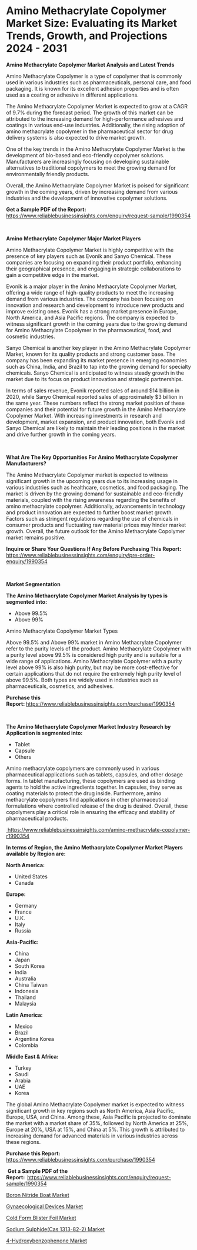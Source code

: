 <p><h1>Amino Methacrylate Copolymer Market Size: Evaluating its Market Trends, Growth, and Projections 2024 - 2031</h1></p><p><strong>Amino Methacrylate Copolymer Market Analysis and Latest Trends</strong></p>
<p><p>Amino Methacrylate Copolymer is a type of copolymer that is commonly used in various industries such as pharmaceuticals, personal care, and food packaging. It is known for its excellent adhesion properties and is often used as a coating or adhesive in different applications.</p><p>The Amino Methacrylate Copolymer Market is expected to grow at a CAGR of 9.7% during the forecast period. The growth of this market can be attributed to the increasing demand for high-performance adhesives and coatings in various end-use industries. Additionally, the rising adoption of amino methacrylate copolymer in the pharmaceutical sector for drug delivery systems is also expected to drive market growth.</p><p>One of the key trends in the Amino Methacrylate Copolymer Market is the development of bio-based and eco-friendly copolymer solutions. Manufacturers are increasingly focusing on developing sustainable alternatives to traditional copolymers to meet the growing demand for environmentally friendly products.</p><p>Overall, the Amino Methacrylate Copolymer Market is poised for significant growth in the coming years, driven by increasing demand from various industries and the development of innovative copolymer solutions.</p></p>
<p><strong>Get a Sample PDF of the Report:&nbsp;</strong> <a href="https://www.reliablebusinessinsights.com/enquiry/request-sample/1990354">https://www.reliablebusinessinsights.com/enquiry/request-sample/1990354</a></p>
<p>&nbsp;</p>
<p><strong>Amino Methacrylate Copolymer Major Market Players</strong></p>
<p><p>Amino Methacrylate Copolymer Market is highly competitive with the presence of key players such as Evonik and Sanyo Chemical. These companies are focusing on expanding their product portfolio, enhancing their geographical presence, and engaging in strategic collaborations to gain a competitive edge in the market.</p><p>Evonik is a major player in the Amino Methacrylate Copolymer Market, offering a wide range of high-quality products to meet the increasing demand from various industries. The company has been focusing on innovation and research and development to introduce new products and improve existing ones. Evonik has a strong market presence in Europe, North America, and Asia Pacific regions. The company is expected to witness significant growth in the coming years due to the growing demand for Amino Methacrylate Copolymer in the pharmaceutical, food, and cosmetic industries.</p><p>Sanyo Chemical is another key player in the Amino Methacrylate Copolymer Market, known for its quality products and strong customer base. The company has been expanding its market presence in emerging economies such as China, India, and Brazil to tap into the growing demand for specialty chemicals. Sanyo Chemical is anticipated to witness steady growth in the market due to its focus on product innovation and strategic partnerships.</p><p>In terms of sales revenue, Evonik reported sales of around $14 billion in 2020, while Sanyo Chemical reported sales of approximately $3 billion in the same year. These numbers reflect the strong market position of these companies and their potential for future growth in the Amino Methacrylate Copolymer Market. With increasing investments in research and development, market expansion, and product innovation, both Evonik and Sanyo Chemical are likely to maintain their leading positions in the market and drive further growth in the coming years.</p></p>
<p>&nbsp;</p>
<p><strong>What Are The Key Opportunities For Amino Methacrylate Copolymer Manufacturers?</strong></p>
<p><p>The Amino Methacrylate Copolymer market is expected to witness significant growth in the upcoming years due to its increasing usage in various industries such as healthcare, cosmetics, and food packaging. The market is driven by the growing demand for sustainable and eco-friendly materials, coupled with the rising awareness regarding the benefits of amino methacrylate copolymer. Additionally, advancements in technology and product innovation are expected to further boost market growth. Factors such as stringent regulations regarding the use of chemicals in consumer products and fluctuating raw material prices may hinder market growth. Overall, the future outlook for the Amino Methacrylate Copolymer market remains positive.</p></p>
<p><strong>Inquire or Share Your Questions If Any Before Purchasing This Report:</strong> <a href="https://www.reliablebusinessinsights.com/enquiry/pre-order-enquiry/1990354">https://www.reliablebusinessinsights.com/enquiry/pre-order-enquiry/1990354</a></p>
<p>&nbsp;</p>
<p><strong>Market Segmentation</strong></p>
<p><strong>The Amino Methacrylate Copolymer Market Analysis by types is segmented into:</strong></p>
<p><ul><li>Above 99.5%</li><li>Above 99%</li></ul></p>
<p><p>Amino Methacrylate Copolymer Market Types</p><p>Above 99.5% and Above 99% market in Amino Methacrylate Copolymer refer to the purity levels of the product. Amino Methacrylate Copolymer with a purity level above 99.5% is considered high purity and is suitable for a wide range of applications. Amino Methacrylate Copolymer with a purity level above 99% is also high purity, but may be more cost-effective for certain applications that do not require the extremely high purity level of above 99.5%. Both types are widely used in industries such as pharmaceuticals, cosmetics, and adhesives.</p></p>
<p><strong>Purchase this Report:&nbsp;</strong><a href="https://www.reliablebusinessinsights.com/purchase/1990354">https://www.reliablebusinessinsights.com/purchase/1990354</a></p>
<p>&nbsp;</p>
<p><strong>The Amino Methacrylate Copolymer Market Industry Research by Application is segmented into:</strong></p>
<p><ul><li>Tablet</li><li>Capsule</li><li>Others</li></ul></p>
<p><p>Amino methacrylate copolymers are commonly used in various pharmaceutical applications such as tablets, capsules, and other dosage forms. In tablet manufacturing, these copolymers are used as binding agents to hold the active ingredients together. In capsules, they serve as coating materials to protect the drug inside. Furthermore, amino methacrylate copolymers find applications in other pharmaceutical formulations where controlled release of the drug is desired. Overall, these copolymers play a critical role in ensuring the efficacy and stability of pharmaceutical products.</p></p>
<p><a href="https://www.reliablebusinessinsights.com/amino-methacrylate-copolymer-r1990354">&nbsp;https://www.reliablebusinessinsights.com/amino-methacrylate-copolymer-r1990354</a></p>
<p><strong>In terms of Region, the Amino Methacrylate Copolymer Market Players available by Region are:</strong></p>
<p>
    <p> <strong> North America: </strong>
        <ul>
            <li>United States</li>
            <li>Canada</li>
        </ul>
        </p> 
    <p> <strong> Europe: </strong>
        <ul>
            <li>Germany</li>
            <li>France</li>
            <li>U.K.</li>
            <li>Italy</li>
            <li>Russia</li>
        </ul>
        </p> 
    <p> <strong> Asia-Pacific: </strong>
        <ul>
            <li>China</li>
            <li>Japan</li>
            <li>South Korea</li>
            <li>India</li>
            <li>Australia</li>
            <li>China Taiwan</li>
            <li>Indonesia</li>
            <li>Thailand</li>
            <li>Malaysia</li>
        </ul>
        </p> 
    <p> <strong> Latin America: </strong>
        <ul>
            <li>Mexico</li>
            <li>Brazil</li>
            <li>Argentina Korea</li>
            <li>Colombia</li>
        </ul>
        </p> 
    <p> <strong> Middle East & Africa: </strong>
        <ul>
            <li>Turkey</li>
            <li>Saudi</li>
            <li>Arabia</li>
            <li>UAE</li>
            <li>Korea</li>
        </ul>
    </p>
    </p>
<p><p>The global Amino Methacrylate Copolymer market is expected to witness significant growth in key regions such as North America, Asia Pacific, Europe, USA, and China. Among these, Asia Pacific is projected to dominate the market with a market share of 35%, followed by North America at 25%, Europe at 20%, USA at 15%, and China at 5%. This growth is attributed to increasing demand for advanced materials in various industries across these regions.</p></p>
<p><strong>Purchase this Report: </strong><a href="https://www.reliablebusinessinsights.com/purchase/1990354">https://www.reliablebusinessinsights.com/purchase/1990354</a></p>
<p>&nbsp;<strong>Get a Sample PDF of the Report:&nbsp;&nbsp;</strong><a href="https://www.reliablebusinessinsights.com/enquiry/request-sample/1990354">https://www.reliablebusinessinsights.com/enquiry/request-sample/1990354</a></p>
<p><strong></strong></p>
<p><p><a href="https://issuu.com/reportprime-2/docs/boron-nitride-boat-market-size-2030.pptx">Boron Nitride Boat Market</a></p><p><a href="https://github.com/crlaem461/Market-Research-Report-List-1/blob/main/gynaecological-devices-market.md">Gynaecological Devices Market</a></p><p><a href="https://github.com/wnxtvsgd56/Market-Research-Report-List-1/blob/main/cold-form-blister-foil-market.md">Cold Form Blister Foil Market</a></p><p><a href="https://www.linkedin.com/pulse/sodium-sulphidecas-1313-82-2-market-trends-analysis-opportunities-vgxlc?trackingId=fJVBDzdyi3ESf49pn%2BWQNA%3D%3D">Sodium Sulphide(Cas 1313-82-2) Market</a></p><p><a href="https://www.linkedin.com/pulse/4-hydroxybenzophenone-market-trends-detailed-study-its-segmentation-zup0c?trackingId=ZrvoDcJcQZjbsK6ZpLQm7g%3D%3D">4-Hydroxybenzophenone Market</a></p></p>
